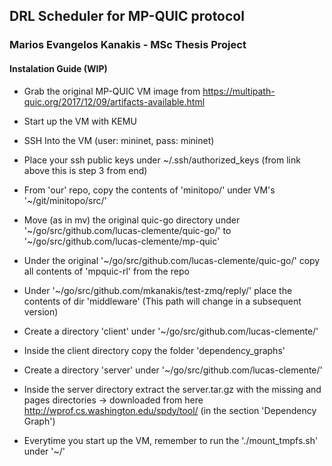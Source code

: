 ## DRL Scheduler for MP-QUIC protocol

### Marios Evangelos Kanakis - MSc Thesis Project

#### Instalation Guide (WIP)

* Grab the original MP-QUIC VM image from https://multipath-quic.org/2017/12/09/artifacts-available.html 

* Start up the VM  with KEMU

* SSH Into the VM (user: mininet, pass: mininet)

* Place your ssh public keys under ~/.ssh/authorized_keys (from link above this is step 3 from end)

* From 'our' repo, copy the contents of 'minitopo/' under VM's '~/git/minitopo/src/'

* Move (as in mv) the original quic-go directory under '~/go/src/github.com/lucas-clemente/quic-go/' to '~/go/src/github.com/lucas-clemente/mp-quic'

* Under the original '~/go/src/github.com/lucas-clemente/quic-go/' copy all contents of 'mpquic-rl' from the repo

* Under '~/go/src/github.com/mkanakis/test-zmq/reply/' place the contents of dir 'middleware' (This path will change in a subsequent version)

* Create a directory 'client' under '~/go/src/github.com/lucas-clemente/'

* Inside the client directory copy the folder 'dependency_graphs'

* Create a directory 'server' under '~/go/src/github.com/lucas-clemente/'

* Inside the server directory extract the server.tar.gz with the missing and pages directories -> downloaded from here http://wprof.cs.washington.edu/spdy/tool/ (in the section 'Dependency Graph')

* Everytime you start up the VM, remember to run the './mount_tmpfs.sh' under '~/' 
